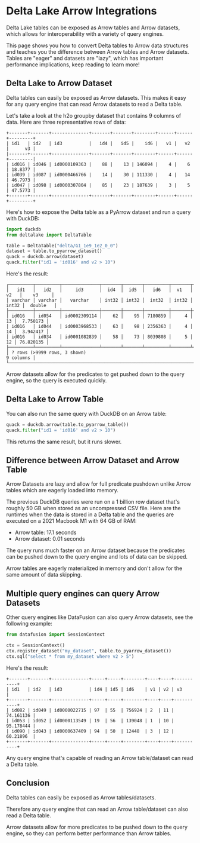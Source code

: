 # Delta Lake Arrow Integrations

Delta Lake tables can be exposed as Arrow tables and Arrow datasets, which allows for interoperability with a variety of query engines.

This page shows you how to convert Delta tables to Arrow data structures and teaches you the difference between Arrow tables and Arrow datasets.  Tables are "eager" and datasets are "lazy", which has important performance implications, keep reading to learn more!

## Delta Lake to Arrow Dataset

Delta tables can easily be exposed as Arrow datasets.  This makes it easy for any query engine that can read Arrow datasets to read a Delta table.

Let's take a look at the h2o groupby dataset that contains 9 columns of data.  Here are three representative rows of data:

```
+-------+-------+--------------+-------+-------+--------+------+------+---------+
| id1   | id2   | id3          |   id4 |   id5 |    id6 |   v1 |   v2 |      v3 |
|-------+-------+--------------+-------+-------+--------+------+------+---------|
| id016 | id046 | id0000109363 |    88 |    13 | 146094 |    4 |    6 | 18.8377 |
| id039 | id087 | id0000466766 |    14 |    30 | 111330 |    4 |   14 | 46.7973 |
| id047 | id098 | id0000307804 |    85 |    23 | 187639 |    3 |    5 | 47.5773 |
+-------+-------+--------------+-------+-------+--------+------+------+---------+
```

Here's how to expose the Delta table as a PyArrow dataset and run a query with DuckDB:

```python
import duckdb
from deltalake import DeltaTable

table = DeltaTable("delta/G1_1e9_1e2_0_0")
dataset = table.to_pyarrow_dataset()
quack = duckdb.arrow(dataset)
quack.filter("id1 = 'id016' and v2 > 10")
```

Here's the result:

```
┌─────────┬─────────┬──────────────┬───────┬───────┬─────────┬───────┬───────┬───────────┐
│   id1   │   id2   │     id3      │  id4  │  id5  │   id6   │  v1   │  v2   │    v3     │
│ varchar │ varchar │   varchar    │ int32 │ int32 │  int32  │ int32 │ int32 │  double   │
├─────────┼─────────┼──────────────┼───────┼───────┼─────────┼───────┼───────┼───────────┤
│ id016   │ id054   │ id0002309114 │    62 │    95 │ 7180859 │     4 │    13 │  7.750173 │
│ id016   │ id044   │ id0003968533 │    63 │    98 │ 2356363 │     4 │    14 │  3.942417 │
│ id016   │ id034   │ id0001082839 │    58 │    73 │ 8039808 │     5 │    12 │ 76.820135 │
├─────────┴─────────┴──────────────┴───────┴───────┴─────────┴───────┴───────┴───────────┤
│ ? rows (>9999 rows, 3 shown)                                                 9 columns │
└────────────────────────────────────────────────────────────────────────────────────────┘
```

Arrow datasets allow for the predicates to get pushed down to the query engine, so the query is executed quickly.

## Delta Lake to Arrow Table

You can also run the same query with DuckDB on an Arrow table:

```python
quack = duckdb.arrow(table.to_pyarrow_table())
quack.filter("id1 = 'id016' and v2 > 10")
```

This returns the same result, but it runs slower.

## Difference between Arrow Dataset and Arrow Table

Arrow Datasets are lazy and allow for full predicate pushdown unlike Arrow tables which are eagerly loaded into memory.

The previous DuckDB queries were run on a 1 billion row dataset that's roughly 50 GB when stored as an uncompressed CSV file.  Here are the runtimes when the data is stored in a Delta table and the queries are executed on a 2021 Macbook M1 with 64 GB of RAM:

* Arrow table: 17.1 seconds
* Arrow dataset: 0.01 seconds

The query runs much faster on an Arrow dataset because the predicates can be pushed down to the query engine and lots of data can be skipped.

Arrow tables are eagerly materialized in memory and don't allow for the same amount of data skipping.

## Multiple query engines can query Arrow Datasets

Other query engines like DataFusion can also query Arrow datasets, see the following example:

```python
from datafusion import SessionContext

ctx = SessionContext()
ctx.register_dataset("my_dataset", table.to_pyarrow_dataset())
ctx.sql("select * from my_dataset where v2 > 5")
```

Here's the result:

```
+-------+-------+--------------+-----+-----+--------+----+----+-----------+
| id1   | id2   | id3          | id4 | id5 | id6    | v1 | v2 | v3        |
+-------+-------+--------------+-----+-----+--------+----+----+-----------+
| id082 | id049 | id0000022715 | 97  | 55  | 756924 | 2  | 11 | 74.161136 |
| id053 | id052 | id0000113549 | 19  | 56  | 139048 | 1  | 10 | 95.178444 |
| id090 | id043 | id0000637409 | 94  | 50  | 12448  | 3  | 12 | 60.21896  |
+-------+-------+--------------+-----+-----+--------+----+----+-----------+
```

Any query engine that's capable of reading an Arrow table/dataset can read a Delta table.

## Conclusion

Delta tables can easily be exposed as Arrow tables/datasets.

Therefore any query engine that can read an Arrow table/dataset can also read a Delta table.

Arrow datasets allow for more predicates to be pushed down to the query engine, so they can perform better performance than Arrow tables.
